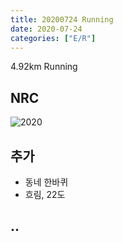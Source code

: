 ```yaml
---
title: 20200724 Running 
date: 2020-07-24
categories: ["E/R"]
---
```


4.92km Running 

## NRC

![2020](/img/20200724.jpg)

## 추가

*   동네 한바퀴
*   흐림, 22도

## ..


